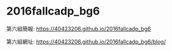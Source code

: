# 2016fallcadp_bg6

第六組簡報: https://40423206.github.io/2016fallcadp_bg6

第六組網址: https://40423206.github.io/2016fallcadp_bg6/blog/
